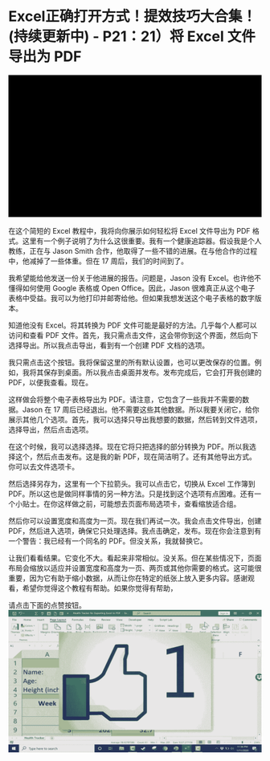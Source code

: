 # Excel正确打开方式！提效技巧大合集！(持续更新中) - P21：21）将 Excel 文件导出为 PDF 

![](img/96f47a8334bc78a7caaf36c2b4ea9d54_0.png)

在这个简短的 Excel 教程中，我将向你展示如何轻松将 Excel 文件导出为 PDF 格式。这里有一个例子说明了为什么这很重要。我有一个健康追踪器。假设我是个人教练，正在与 Jason Smith 合作，他取得了一些不错的进展。在与他合作的过程中，他减掉了一些体重。但在 17 周后，我们的时间到了。

我希望能给他发送一份关于他进展的报告。问题是，Jason 没有 Excel。也许他不懂得如何使用 Google 表格或 Open Office。因此，Jason 很难真正从这个电子表格中受益。我可以为他打印并邮寄给他。但如果我想发送这个电子表格的数字版本。

知道他没有 Excel。将其转换为 PDF 文件可能是最好的方法。几乎每个人都可以访问和查看 PDF 文件。首先，我只需点击文件，这会带你到这个界面，然后向下选择导出。所以我点击导出，看到有一个创建 PDF 文档的选项。

我只需点击这个按钮。我将保留这里的所有默认设置，也可以更改保存的位置。例如，我将其保存到桌面。所以我点击桌面并发布。发布完成后，它会打开我创建的 PDF，以便我查看。现在。

这样做会将整个电子表格导出为 PDF。请注意，它包含了一些我并不需要的数据。Jason 在 17 周后已经退出。他不需要这些其他数据。所以我要关闭它，给你展示其他几个选项。首先，我可以选择只导出我想要的数据，然后转到文件选项，选择导出，然后点击选项。

在这个时候，我可以选择选择。现在它将只把选择的部分转换为 PDF。所以我选择这个，然后点击发布。这是我的新 PDF，现在简洁明了。还有其他导出方式。你可以去文件选项卡。

然后选择另存为，这里有一个下拉箭头。我可以点击它，切换从 Excel 工作簿到 PDF。所以这也是做同样事情的另一种方法。只是找到这个选项有点困难。还有一个小贴士。在你这样做之前，可能想去页面布局选项卡，查看缩放适合组。

然后你可以设置宽度和高度为一页。现在我们再试一次。我会点击文件导出，创建 PDF，然后进入选项，确保它只处理选择。我点击确定，发布。现在你会注意到有一个警告：我已经有一个同名的 PDF。但没关系，我就替换它。

让我们看看结果。它变化不大。看起来非常相似。没关系。但在某些情况下，页面布局会缩放以适应并设置宽度和高度为一页、两页或其他你需要的格式。这可能很重要，因为它有助于缩小数据，从而让你在特定的纸张上放入更多内容。感谢观看，希望你觉得这个教程有帮助。如果你觉得有帮助，  

请点击下面的点赞按钮。![](img/96f47a8334bc78a7caaf36c2b4ea9d54_2.png)
